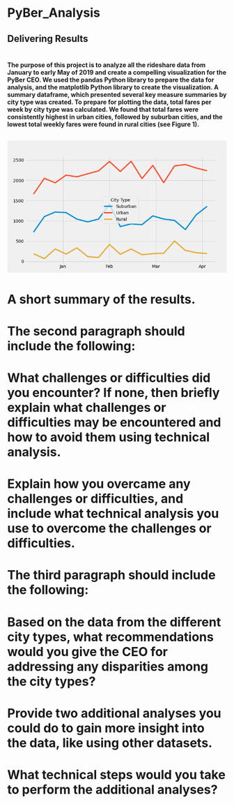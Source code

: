 # PyBer_Analysis
## Delivering Results
# 
#### The purpose of this project is to analyze all the rideshare data from January to early May of 2019 and create a compelling visualization for the PyBer CEO.  We used the pandas Python library to prepare the data for analysis, and the matplotlib Python library to create the visualization. A summary dataframe, which presented several key measure summaries by city type was created.  To prepare for plotting the data, total fares per week by city type was calculated.  We found that total fares were consistently highest in urban cities, followed by suburban cities, and the lowest total weekly fares were found in rural cities (see Figure 1).

![PyberChallenge.png](/analysis/PyberChallenge.png)
---------
# A short summary of the results.
# The second paragraph should include the following:

# What challenges or difficulties did you encounter? If none, then briefly explain what challenges or difficulties may be encountered and how to avoid them using technical analysis.
# Explain how you overcame any challenges or difficulties, and include what technical analysis you use to overcome the challenges or difficulties.
# The third paragraph should include the following:

# Based on the data from the different city types, what recommendations would you give the CEO for addressing any disparities among the city types?
# Provide two additional analyses you could do to gain more insight into the data, like using other datasets.
# What technical steps would you take to perform the additional analyses?
